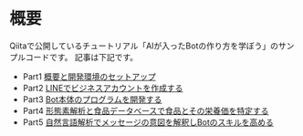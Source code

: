 # 概要

Qiitaで公開しているチュートリアル「AIが入ったBotの作り方を学ぼう」のサンプルコードです。
記事は下記です。

- Part1 [概要と開発環境のセットアップ](http://qiita.com/nkjm/items/0e9d24b2f3429bd33c8d)
- Part2 [LINEでビジネスアカウントを作成する](http://qiita.com/nkjm/items/daa4e34b26ef937446c6)
- Part3 [Bot本体のプログラムを開発する](http://qiita.com/nkjm/items/27d0131003a4b7ef02b9)
- Part4 [形態素解析と食品データベースで食品とその栄養価を特定する](http://qiita.com/nkjm/items/d46bd91e1784adf1434b)
- Part5 [自然言語解析でメッセージの意図を解釈しBotのスキルを高める](http://qiita.com/nkjm/items/fe2db6b8c4ee2980e2b4)
